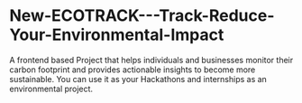 # New-ECOTRACK---Track-Reduce-Your-Environmental-Impact
A frontend based Project that helps individuals and businesses monitor their carbon footprint and provides actionable insights to become more sustainable. You can use it as your Hackathons and internships as an environmental project.
